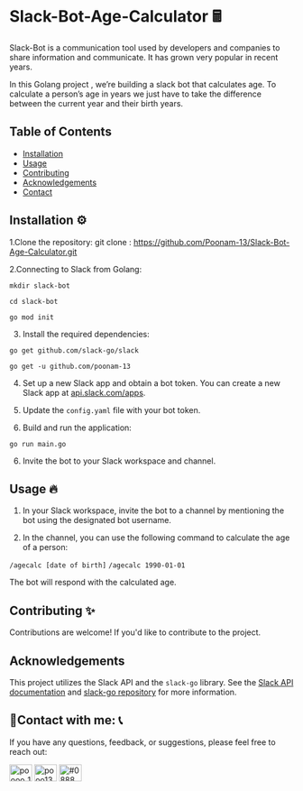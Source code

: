 # Slack-Bot-Age-Calculator 🖩

Slack-Bot is a communication tool used by developers and companies to share information and communicate. It has grown very popular in recent years.

In this Golang project , we’re building a slack bot that calculates age. To calculate a person’s age in years we just have to take the difference between the current year and their birth years.

## Table of Contents
- [Installation](#installation)
- [Usage](#usage)
- [Contributing](#contributing)
- [Acknowledgements](#acknowledgements)
- [Contact](#contact)


## Installation ⚙️

1.Clone the repository:
git clone : https://github.com/Poonam-13/Slack-Bot-Age-Calculator.git

2.Connecting to Slack from Golang:

``` 
mkdir slack-bot

cd slack-bot

go mod init 
```


3. Install the required dependencies:

``` 
go get github.com/slack-go/slack

go get -u github.com/poonam-13 
```


4. Set up a new Slack app and obtain a bot token. You can create a new Slack app at [api.slack.com/apps](https://api.slack.com/apps).

5. Update the `config.yaml` file with your bot token.

6. Build and run the application:

``` go run main.go ```


6. Invite the bot to your Slack workspace and channel.

## Usage 🔥

1. In your Slack workspace, invite the bot to a channel by mentioning the bot using the designated bot username.

2. In the channel, you can use the following command to calculate the age of a person:

 ``` /agecalc [date of birth] ```
 ``` /agecalc 1990-01-01 ```
 
 
The bot will respond with the calculated age.

## Contributing ✨

Contributions are welcome! If you'd like to contribute to the project.

## Acknowledgements

This project utilizes the Slack API and the `slack-go` library. See the [Slack API documentation](https://api.slack.com) and [slack-go repository](https://github.com/slack-go/slack) for more information.

## 🔗Contact with me: 📞

If you have any questions, feedback, or suggestions, please feel free to reach out:
<p align="left">
<a href="https://twitter.com/poooo_13" target="blank"><img align="center" src="https://raw.githubusercontent.com/rahuldkjain/github-profile-readme-generator/master/src/images/icons/Social/twitter.svg" alt="poooo_13" height="30" width="40" /></a>
<a href="https://linkedin.com/in/pooo13" target="blank"><img align="center" src="https://raw.githubusercontent.com/rahuldkjain/github-profile-readme-generator/master/src/images/icons/Social/linked-in-alt.svg" alt="pooo13" height="30" width="40" /></a>
<a href="https://discord.gg/#0888" target="blank"><img align="center" src="https://raw.githubusercontent.com/rahuldkjain/github-profile-readme-generator/master/src/images/icons/Social/discord.svg" alt="#0888" height="30" width="40" /></a>
</p>




